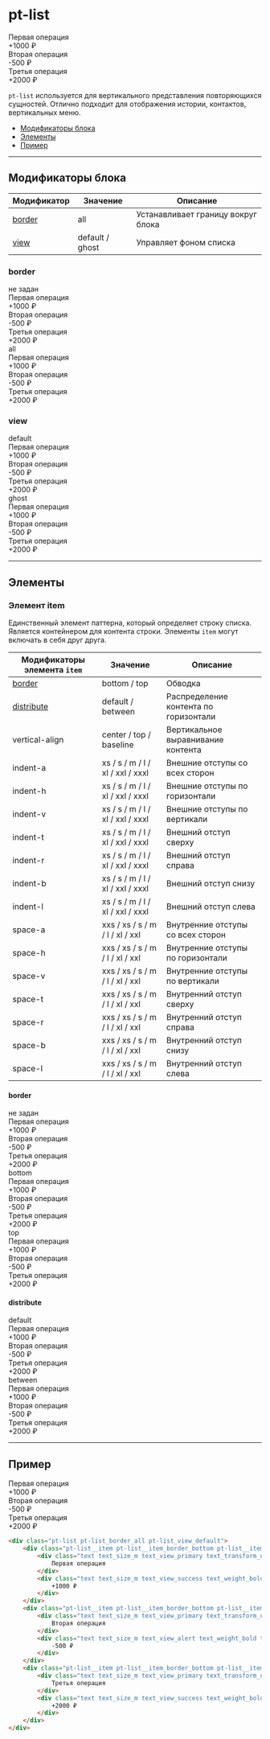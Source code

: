 # pt-list

<div class="preview">
	<div class="pt-list pt-list_border_all pt-list_view_default" style="min-width: 280px">
	<div class="pt-list__item pt-list__item_border_bottom pt-list__item_distribute_between pt-list__item_space-a_m">
		<div class="text text_size_m text_view_primary text_transform_uppercase text_spacing_s">
			Первая операция
		</div>
		<div class="text text_size_m text_view_success text_weight_bold text_transform_uppercase text_spacing_s">
			+1000 ₽
		</div>
	</div>
	<div class="pt-list__item pt-list__item_border_bottom pt-list__item_distribute_between pt-list__item_space-a_m">
		<div class="text text_size_m text_view_primary text_transform_uppercase text_spacing_s">
			Вторая операция
		</div>
		<div class="text text_size_m text_view_alert text_weight_bold text_transform_uppercase text_spacing_s">
			-500 ₽
		</div>
	</div>
	<div class="pt-list__item pt-list__item_border_bottom pt-list__item_distribute_between pt-list__item_space-a_m">
		<div class="text text_size_m text_view_primary text_transform_uppercase text_spacing_s">
			Третья операция
		</div>
		<div class="text text_size_m text_view_success text_weight_bold text_transform_uppercase text_spacing_s">
			+2000 ₽
		</div>
	</div>
	</div>
</div>

`pt-list` используется для вертикального представления повторяющихся сущностей. Отлично подходит для отображения истории, контактов, вертикальных меню.

* [Модификаторы блока](#Модификаторы)
* [Элементы](#Элементы)
* [Пример](#Пример)

___

## Модификаторы блока

Модификатор        | Значение        | Описание
------------------ | --------------- | ---------------
[border](#border)  | all             | Устанавливает границу вокруг блока
[view](#view)      | default / ghost | Управляет фоном списка

### border

<div class="tpl-grid tpl-grid_m-columns_6 tpl-grid_col-gap_third tpl-grid_row-gap_third tpl-grid_vertical-align_center decorator decorator_indent-v_xxxl">
	<div class="tpl-grid__fraction tpl-grid__fraction_m-col_1">
		<div class="text text_size_xl text_view_ghost">не задан</div>
	</div>
	<div class="tpl-grid__fraction tpl-grid__fraction_m-col_5">
		<div class="pt-list pt-list_view_default">
			<div class="pt-list__item pt-list__item_border_bottom pt-list__item_distribute_between pt-list__item_space-a_s">
				<div class="text text_size_m text_view_primary text_transform_uppercase text_spacing_s">
					Первая операция
				</div>
				<div class="text text_size_m text_view_success text_weight_bold text_transform_uppercase text_spacing_s">
					+1000 ₽
				</div>
			</div>
			<div class="pt-list__item pt-list__item_border_bottom pt-list__item_distribute_between pt-list__item_space-a_s">
				<div class="text text_size_m text_view_primary text_transform_uppercase text_spacing_s">
					Вторая операция
				</div>
				<div class="text text_size_m text_view_alert text_weight_bold text_transform_uppercase text_spacing_s">
					-500 ₽
				</div>
			</div>
			<div class="pt-list__item pt-list__item_border_bottom pt-list__item_distribute_between pt-list__item_space-a_s">
				<div class="text text_size_m text_view_primary text_transform_uppercase text_spacing_s">
					Третья операция
				</div>
				<div class="text text_size_m text_view_success text_weight_bold text_transform_uppercase text_spacing_s">
					+2000 ₽
				</div>
			</div>
		</div>
	</div>
</div>

<div class="tpl-grid tpl-grid_m-columns_6 tpl-grid_col-gap_third tpl-grid_row-gap_third tpl-grid_vertical-align_center decorator decorator_indent-b_xxxl">
	<div class="tpl-grid__fraction tpl-grid__fraction_m-col_1">
		<div class="text text_size_xl text_view_ghost">all</div>
	</div>
	<div class="tpl-grid__fraction tpl-grid__fraction_m-col_5">
		<div class="pt-list pt-list_view_default pt-list_border_all">
			<div class="pt-list__item pt-list__item_border_bottom pt-list__item_distribute_between pt-list__item_space-a_s">
				<div class="text text_size_m text_view_primary text_transform_uppercase text_spacing_s">
					Первая операция
				</div>
				<div class="text text_size_m text_view_success text_weight_bold text_transform_uppercase text_spacing_s">
					+1000 ₽
				</div>
			</div>
			<div class="pt-list__item pt-list__item_border_bottom pt-list__item_distribute_between pt-list__item_space-a_s">
				<div class="text text_size_m text_view_primary text_transform_uppercase text_spacing_s">
					Вторая операция
				</div>
				<div class="text text_size_m text_view_alert text_weight_bold text_transform_uppercase text_spacing_s">
					-500 ₽
				</div>
			</div>
			<div class="pt-list__item pt-list__item_border_bottom pt-list__item_distribute_between pt-list__item_space-a_s">
				<div class="text text_size_m text_view_primary text_transform_uppercase text_spacing_s">
					Третья операция
				</div>
				<div class="text text_size_m text_view_success text_weight_bold text_transform_uppercase text_spacing_s">
					+2000 ₽
				</div>
			</div>
		</div>
	</div>
</div>

### view

<div class="tpl-grid tpl-grid_m-columns_6 tpl-grid_col-gap_third tpl-grid_row-gap_third tpl-grid_vertical-align_center decorator decorator_indent-v_xxxl">
	<div class="tpl-grid__fraction tpl-grid__fraction_m-col_1">
		<div class="text text_size_xl text_view_ghost">default</div>
	</div>
	<div class="tpl-grid__fraction tpl-grid__fraction_m-col_5">
		<div class="pt-list pt-list_view_default">
			<div class="pt-list__item pt-list__item_border_bottom pt-list__item_distribute_between pt-list__item_space-a_s">
				<div class="text text_size_m text_view_primary text_transform_uppercase text_spacing_s">
					Первая операция
				</div>
				<div class="text text_size_m text_view_success text_weight_bold text_transform_uppercase text_spacing_s">
					+1000 ₽
				</div>
			</div>
			<div class="pt-list__item pt-list__item_border_bottom pt-list__item_distribute_between pt-list__item_space-a_s">
				<div class="text text_size_m text_view_primary text_transform_uppercase text_spacing_s">
					Вторая операция
				</div>
				<div class="text text_size_m text_view_alert text_weight_bold text_transform_uppercase text_spacing_s">
					-500 ₽
				</div>
			</div>
			<div class="pt-list__item pt-list__item_border_bottom pt-list__item_distribute_between pt-list__item_space-a_s">
				<div class="text text_size_m text_view_primary text_transform_uppercase text_spacing_s">
					Третья операция
				</div>
				<div class="text text_size_m text_view_success text_weight_bold text_transform_uppercase text_spacing_s">
					+2000 ₽
				</div>
			</div>
		</div>
	</div>
</div>

<div class="tpl-grid tpl-grid_m-columns_6 tpl-grid_col-gap_third tpl-grid_row-gap_third tpl-grid_vertical-align_center decorator decorator_indent-b_xxxl">
	<div class="tpl-grid__fraction tpl-grid__fraction_m-col_1">
		<div class="text text_size_xl text_view_ghost">ghost</div>
	</div>
	<div class="tpl-grid__fraction tpl-grid__fraction_m-col_5">
		<div class="pt-list pt-list_view_ghost">
			<div class="pt-list__item pt-list__item_border_bottom pt-list__item_distribute_between pt-list__item_space-a_s">
				<div class="text text_size_m text_view_primary text_transform_uppercase text_spacing_s">
					Первая операция
				</div>
				<div class="text text_size_m text_view_success text_weight_bold text_transform_uppercase text_spacing_s">
					+1000 ₽
				</div>
			</div>
			<div class="pt-list__item pt-list__item_border_bottom pt-list__item_distribute_between pt-list__item_space-a_s">
				<div class="text text_size_m text_view_primary text_transform_uppercase text_spacing_s">
					Вторая операция
				</div>
				<div class="text text_size_m text_view_alert text_weight_bold text_transform_uppercase text_spacing_s">
					-500 ₽
				</div>
			</div>
			<div class="pt-list__item pt-list__item_border_bottom pt-list__item_distribute_between pt-list__item_space-a_s">
				<div class="text text_size_m text_view_primary text_transform_uppercase text_spacing_s">
					Третья операция
				</div>
				<div class="text text_size_m text_view_success text_weight_bold text_transform_uppercase text_spacing_s">
					+2000 ₽
				</div>
			</div>
		</div>
	</div>
</div>

___

## Элементы

### Элемент item

Единственный элемент паттерна, который определяет строку списка. Является контейнером для контента строки. Элементы `item` могут включать в себя друг друга.

Модификаторы элемента `item` | Значение                         | Описание
---------------------------- | -------------------------------- | -------------------------------------
[border](#border)            | bottom / top                     | Обводка
[distribute](#distribute)    | default / between                | Распределение контента по горизонтали
vertical-align               | center / top / baseline          | Вертикальное выравнивание контента
indent-a                     | xs / s / m / l / xl / xxl / xxxl | Внешние отступы со всех сторон
indent-h                     | xs / s / m / l / xl / xxl / xxxl | Внешние отступы по горизонтали
indent-v                     | xs / s / m / l / xl / xxl / xxxl | Внешние отступы по вертикали
indent-t                     | xs / s / m / l / xl / xxl / xxxl | Внешний отступ сверху
indent-r                     | xs / s / m / l / xl / xxl / xxxl | Внешний отступ справа
indent-b                     | xs / s / m / l / xl / xxl / xxxl | Внешний отступ снизу
indent-l                     | xs / s / m / l / xl / xxl / xxxl | Внешний отступ слева
space-a                      | xxs / xs / s / m / l / xl / xxl  | Внутренние отступы со всех сторон
space-h                      | xxs / xs / s / m / l / xl / xxl  | Внутренние отступы по горизонтали
space-v                      | xxs / xs / s / m / l / xl / xxl  | Внутренние отступы по вертикали
space-t                      | xxs / xs / s / m / l / xl / xxl  | Внутренний отступ сверху
space-r                      | xxs / xs / s / m / l / xl / xxl  | Внутренний отступ справа
space-b                      | xxs / xs / s / m / l / xl / xxl  | Внутренний отступ снизу
space-l                      | xxs / xs / s / m / l / xl / xxl  | Внутренний отступ слева

#### border

<div class="tpl-grid tpl-grid_m-columns_6 tpl-grid_col-gap_third tpl-grid_row-gap_third tpl-grid_vertical-align_center decorator decorator_indent-v_xxxl">
	<div class="tpl-grid__fraction tpl-grid__fraction_m-col_1">
		<div class="text text_size_xl text_view_ghost">не задан</div>
	</div>
	<div class="tpl-grid__fraction tpl-grid__fraction_m-col_5">
		<div class="pt-list pt-list_view_default">
			<div class="pt-list__item pt-list__item_distribute_between pt-list__item_space-a_s">
				<div class="text text_size_m text_view_primary text_transform_uppercase text_spacing_s">
					Первая операция
				</div>
				<div class="text text_size_m text_view_success text_weight_bold text_transform_uppercase text_spacing_s">
					+1000 ₽
				</div>
			</div>
			<div class="pt-list__item pt-list__item_distribute_between pt-list__item_space-a_s">
				<div class="text text_size_m text_view_primary text_transform_uppercase text_spacing_s">
					Вторая операция
				</div>
				<div class="text text_size_m text_view_alert text_weight_bold text_transform_uppercase text_spacing_s">
					-500 ₽
				</div>
			</div>
			<div class="pt-list__item pt-list__item_distribute_between pt-list__item_space-a_s">
				<div class="text text_size_m text_view_primary text_transform_uppercase text_spacing_s">
					Третья операция
				</div>
				<div class="text text_size_m text_view_success text_weight_bold text_transform_uppercase text_spacing_s">
					+2000 ₽
				</div>
			</div>
		</div>
	</div>
</div>

<div class="tpl-grid tpl-grid_m-columns_6 tpl-grid_col-gap_third tpl-grid_row-gap_third tpl-grid_vertical-align_center decorator decorator_indent-b_xxxl">
	<div class="tpl-grid__fraction tpl-grid__fraction_m-col_1">
		<div class="text text_size_xl text_view_ghost">bottom</div>
	</div>
	<div class="tpl-grid__fraction tpl-grid__fraction_m-col_5">
		<div class="pt-list pt-list_view_default">
			<div class="pt-list__item pt-list__item_border_bottom pt-list__item_distribute_between pt-list__item_space-a_s">
				<div class="text text_size_m text_view_primary text_transform_uppercase text_spacing_s">
					Первая операция
				</div>
				<div class="text text_size_m text_view_success text_weight_bold text_transform_uppercase text_spacing_s">
					+1000 ₽
				</div>
			</div>
			<div class="pt-list__item pt-list__item_border_bottom pt-list__item_distribute_between pt-list__item_space-a_s">
				<div class="text text_size_m text_view_primary text_transform_uppercase text_spacing_s">
					Вторая операция
				</div>
				<div class="text text_size_m text_view_alert text_weight_bold text_transform_uppercase text_spacing_s">
					-500 ₽
				</div>
			</div>
			<div class="pt-list__item pt-list__item_border_bottom pt-list__item_distribute_between pt-list__item_space-a_s">
				<div class="text text_size_m text_view_primary text_transform_uppercase text_spacing_s">
					Третья операция
				</div>
				<div class="text text_size_m text_view_success text_weight_bold text_transform_uppercase text_spacing_s">
					+2000 ₽
				</div>
			</div>
		</div>
	</div>
</div>

<div class="tpl-grid tpl-grid_m-columns_6 tpl-grid_col-gap_third tpl-grid_row-gap_third tpl-grid_vertical-align_center decorator decorator_indent-b_xxxl">
	<div class="tpl-grid__fraction tpl-grid__fraction_m-col_1">
		<div class="text text_size_xl text_view_ghost">top</div>
	</div>
	<div class="tpl-grid__fraction tpl-grid__fraction_m-col_5">
		<div class="pt-list pt-list_view_default">
			<div class="pt-list__item pt-list__item_border_top pt-list__item_distribute_between pt-list__item_space-a_s">
				<div class="text text_size_m text_view_primary text_transform_uppercase text_spacing_s">
					Первая операция
				</div>
				<div class="text text_size_m text_view_success text_weight_bold text_transform_uppercase text_spacing_s">
					+1000 ₽
				</div>
			</div>
			<div class="pt-list__item pt-list__item_border_top pt-list__item_distribute_between pt-list__item_space-a_s">
				<div class="text text_size_m text_view_primary text_transform_uppercase text_spacing_s">
					Вторая операция
				</div>
				<div class="text text_size_m text_view_alert text_weight_bold text_transform_uppercase text_spacing_s">
					-500 ₽
				</div>
			</div>
			<div class="pt-list__item pt-list__item_border_top pt-list__item_distribute_between pt-list__item_space-a_s">
				<div class="text text_size_m text_view_primary text_transform_uppercase text_spacing_s">
					Третья операция
				</div>
				<div class="text text_size_m text_view_success text_weight_bold text_transform_uppercase text_spacing_s">
					+2000 ₽
				</div>
			</div>
		</div>
	</div>
</div>

#### distribute

<div class="tpl-grid tpl-grid_m-columns_6 tpl-grid_col-gap_third tpl-grid_row-gap_third tpl-grid_vertical-align_center decorator decorator_indent-v_xxxl">
	<div class="tpl-grid__fraction tpl-grid__fraction_m-col_1">
		<div class="text text_size_xl text_view_ghost">default</div>
	</div>
	<div class="tpl-grid__fraction tpl-grid__fraction_m-col_5">
		<div class="pt-list pt-list_view_default">
			<div class="pt-list__item pt-list__item_border_bottom pt-list__item_distribute_default pt-list__item_space-a_s">
				<div class="text text_size_m text_view_primary text_transform_uppercase text_spacing_s" style="padding-right: var(--space-l);">
					Первая операция
				</div>
				<div class="text text_size_m text_view_success text_weight_bold text_transform_uppercase text_spacing_s">
					+1000 ₽
				</div>
			</div>
			<div class="pt-list__item pt-list__item_border_bottom pt-list__item_distribute_default pt-list__item_space-a_s">
				<div class="text text_size_m text_view_primary text_transform_uppercase text_spacing_s" style="padding-right: var(--space-l);">
					Вторая операция
				</div>
				<div class="text text_size_m text_view_alert text_weight_bold text_transform_uppercase text_spacing_s">
					-500 ₽
				</div>
			</div>
			<div class="pt-list__item pt-list__item_border_bottom pt-list__item_distribute_default pt-list__item_space-a_s">
				<div class="text text_size_m text_view_primary text_transform_uppercase text_spacing_s" style="padding-right: var(--space-l);">
					Третья операция
				</div>
				<div class="text text_size_m text_view_success text_weight_bold text_transform_uppercase text_spacing_s">
					+2000 ₽
				</div>
			</div>
		</div>
	</div>
</div>

<div class="tpl-grid tpl-grid_m-columns_6 tpl-grid_col-gap_third tpl-grid_row-gap_third tpl-grid_vertical-align_center decorator decorator_indent-b_xxxl">
	<div class="tpl-grid__fraction tpl-grid__fraction_m-col_1">
		<div class="text text_size_xl text_view_ghost">between</div>
	</div>
	<div class="tpl-grid__fraction tpl-grid__fraction_m-col_5">
		<div class="pt-list pt-list_view_default">
			<div class="pt-list__item pt-list__item_border_bottom pt-list__item_distribute_between pt-list__item_space-a_s">
				<div class="text text_size_m text_view_primary text_transform_uppercase text_spacing_s">
					Первая операция
				</div>
				<div class="text text_size_m text_view_success text_weight_bold text_transform_uppercase text_spacing_s">
					+1000 ₽
				</div>
			</div>
			<div class="pt-list__item pt-list__item_border_bottom pt-list__item_distribute_between pt-list__item_space-a_s">
				<div class="text text_size_m text_view_primary text_transform_uppercase text_spacing_s">
					Вторая операция
				</div>
				<div class="text text_size_m text_view_alert text_weight_bold text_transform_uppercase text_spacing_s">
					-500 ₽
				</div>
			</div>
			<div class="pt-list__item pt-list__item_border_bottom pt-list__item_distribute_between pt-list__item_space-a_s">
				<div class="text text_size_m text_view_primary text_transform_uppercase text_spacing_s">
					Третья операция
				</div>
				<div class="text text_size_m text_view_success text_weight_bold text_transform_uppercase text_spacing_s">
					+2000 ₽
				</div>
			</div>
		</div>
	</div>
</div>

___

## Пример

<div class="pt-list pt-list_border_all pt-list_view_default">
	<div class="pt-list__item pt-list__item_border_bottom pt-list__item_distribute_between pt-list__item_space-a_m">
		<div class="text text_size_m text_view_primary text_transform_uppercase text_spacing_s">
			Первая операция
		</div>
		<div class="text text_size_m text_view_success text_weight_bold text_transform_uppercase text_spacing_s">
			+1000 ₽
		</div>
	</div>
	<div class="pt-list__item pt-list__item_border_bottom pt-list__item_distribute_between pt-list__item_space-a_m">
		<div class="text text_size_m text_view_primary text_transform_uppercase text_spacing_s">
			Вторая операция
		</div>
		<div class="text text_size_m text_view_alert text_weight_bold text_transform_uppercase text_spacing_s">
			-500 ₽
		</div>
	</div>
	<div class="pt-list__item pt-list__item_border_bottom pt-list__item_distribute_between pt-list__item_space-a_m">
		<div class="text text_size_m text_view_primary text_transform_uppercase text_spacing_s">
			Третья операция
		</div>
		<div class="text text_size_m text_view_success text_weight_bold text_transform_uppercase text_spacing_s">
			+2000 ₽
		</div>
	</div>
</div>

```html
<div class="pt-list pt-list_border_all pt-list_view_default">
	<div class="pt-list__item pt-list__item_border_bottom pt-list__item_distribute_between pt-list__item_space-a_m">
		<div class="text text_size_m text_view_primary text_transform_uppercase text_spacing_s">
			Первая операция
		</div>
		<div class="text text_size_m text_view_success text_weight_bold text_transform_uppercase text_spacing_s">
			+1000 ₽
		</div>
	</div>
	<div class="pt-list__item pt-list__item_border_bottom pt-list__item_distribute_between pt-list__item_space-a_m">
		<div class="text text_size_m text_view_primary text_transform_uppercase text_spacing_s">
			Вторая операция
		</div>
		<div class="text text_size_m text_view_alert text_weight_bold text_transform_uppercase text_spacing_s">
			-500 ₽
		</div>
	</div>
	<div class="pt-list__item pt-list__item_border_bottom pt-list__item_distribute_between pt-list__item_space-a_m">
		<div class="text text_size_m text_view_primary text_transform_uppercase text_spacing_s">
			Третья операция
		</div>
		<div class="text text_size_m text_view_success text_weight_bold text_transform_uppercase text_spacing_s">
			+2000 ₽
		</div>
	</div>
</div>
```
